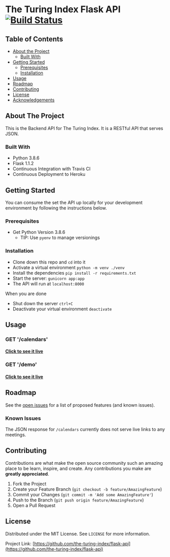 # The Turing Index Flask API [![Build Status](https://travis-ci.com/the-turing-index/flask-api.svg?branch=main)](https://travis-ci.com/the-turing-index/flask-api)

## Table of Contents

* [About the Project](#about-the-project)
  * [Built With](#built-with)
* [Getting Started](#getting-started)
  * [Prerequisites](#prerequisites)
  * [Installation](#installation)
* [Usage](#usage)
* [Roadmap](#roadmap)
* [Contributing](#contributing)
* [License](#license)
* [Acknowledgements](#acknowledgements)

<!-- ABOUT THE PROJECT -->
## About The Project

This is the Backend API for The Turing Index. It is a RESTful API that serves JSON.

### Built With

- Python 3.8.6
- Flask 1.1.2
- Continuous Integration with Travis CI
- Continuous Deployment to Heroku

## Getting Started

You can consume the set the API up locally for your development environment by following the instructions below.

### Prerequisites

- Get Python Version 3.8.6
  - TIP: Use `pyenv` to manage versionings

### Installation

- Clone down this repo and `cd` into it
- Activate a virtual environment `python -m venv ./venv`
- Install the dependencies `pip install -r requirements.txt`
- Start the server: `gunicorn app:app`
- The API will run at `localhost:8000`

When you are done
- Shut down the server `ctrl+C`
- Deactivate your virtual environment `deactivate`

<!-- USAGE EXAMPLES -->
## Usage

### GET '/calendars'

#### [Click to see it live](https://fast-depths-29900.herokuapp.com/api/v1/calendars)


### GET '/demo'

#### [Click to see it live](https://fast-depths-29900.herokuapp.com/api/v1/demo)

<!-- ROADMAP -->
## Roadmap

See the [open issues](https://github.com/the-turing-index/api/issues) for a list of proposed features (and known issues).


### Known Issues

The JSON response for `/calendars` currently does not serve live links to any meetings.

<!-- CONTRIBUTING -->
## Contributing

Contributions are what make the open source community such an amazing place to be learn, inspire, and create. Any contributions you make are **greatly appreciated**.

1. Fork the Project
2. Create your Feature Branch (`git checkout -b feature/AmazingFeature`)
3. Commit your Changes (`git commit -m 'Add some AmazingFeature'`)
4. Push to the Branch (`git push origin feature/AmazingFeature`)
5. Open a Pull Request

<!-- LICENSE -->
## License

Distributed under the MIT License. See `LICENSE` for more information.


Project Link: [https://github.com/the-turing-index/flask-api](https://github.com/the-turing-index/flask-api)
